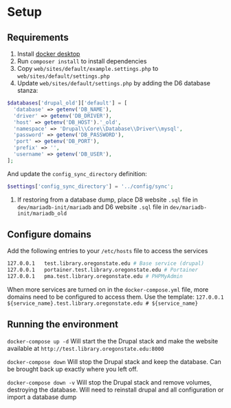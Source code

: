 # Setup

## Requirements
1. Install [docker desktop](https://www.docker.com/products/docker-desktop)
1. Run `composer install` to install dependencies
1. Copy `web/sites/default/example.settings.php` to `web/sites/default/settings.php`
1. Update `web/sites/default/settings.php` by adding the D6 database stanza:
```PHP
$databases['drupal_old']['default'] = [
  'database' => getenv('DB_NAME'),
  'driver' => getenv('DB_DRIVER'),
  'host' => getenv('DB_HOST').'_old',
  'namespace' => 'Drupal\\Core\\Database\\Driver\\mysql',
  'password' => getenv('DB_PASSWORD'),
  'port' => getenv('DB_PORT'),
  'prefix' => '',
  'username' => getenv('DB_USER'),
];
```
And update the `config_sync_directory` definition:
```PHP
$settings['config_sync_directory'] = '../config/sync';
```
1. If restoring from a database dump, place D8 website `.sql` file in `dev/mariadb-init/mariadb` and D6 website `.sql` file in `dev/mariadb-init/mariadb_old`

## Configure domains
Add the following entries to your `/etc/hosts` file to access the services
```BASH
127.0.0.1   test.library.oregonstate.edu # Base service (drupal)
127.0.0.1   portainer.test.library.oregonstate.edu # Portainer
127.0.0.1   pma.test.library.oregonstate.edu # PHPMyAdmin
```

When more services are turned on in the `docker-compose.yml` file, more domains need to be configured to access them. Use the template:
`127.0.0.1  ${service_name}.test.library.oregonstate.edu # ${service_name}`

## Running the environment
`docker-compose up -d` Will start the the Drupal stack and make the website available at `http://test.library.oregonstate.edu:8000`

`docker-compose down` Will stop the Drupal stack and keep the database. Can be brought back up exactly where you left off.

`docker-compose down -v` Will stop the Drupal stack and remove volumes, destroying the database. Will need to reinstall drupal and all configuration or import a database dump
